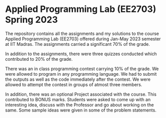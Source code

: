 # Applied Programming Lab (EE2703) Spring 2023
The repository contains all the assignments and my solutions to the course Applied Programming Lab (EE2703) offered during Jan-May 2023 semester at IIT Madras. The assignments carried a significant 70% of the grade. 

In addition to the assignments, there were three quizzes conducted which contributed to 20% of the grade. 

There was an in class programming contest carrying 10% of the grade. We were allowed to program in any programming language. We had to submit the outputs as well as the code immediately after the contest. We were allowed to attempt the contest in groups of atmost three members. 

In addition, there was an optional Project associated with the course. This contributed to BONUS marks. Students were asked to come up with an interesting idea, discuss with the Professor and go about working on the same. Some sample ideas were given in some of the problem statements.
